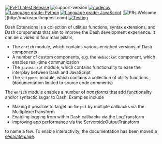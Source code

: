 [![PyPI Latest Release](https://img.shields.io/pypi/v/dash-extensions.svg)](https://pypi.org/project/dash-extensions/)
![support-version](https://img.shields.io/pypi/pyversions/dash-extensions)
[![codecov](https://img.shields.io/codecov/c/github/thedirtyfew/dash-extensions?logo=codecov)](https://codecov.io/gh/thedirtyfew/dash-extensions)
[![Language grade: Python](https://img.shields.io/lgtm/grade/python/g/thedirtyfew/dash-extensions.svg?logo=lgtm&logoWidth=18)](https://lgtm.com/projects/g/thedirtyfew/dash-extensions/context:python)
[![Language grade: JavaScript](https://img.shields.io/lgtm/grade/javascript/g/thedirtyfew/dash-extensions.svg?logo=lgtm&logoWidth=18)](https://lgtm.com/projects/g/thedirtyfew/dash-extensions/context:javascript)
[![PRs Welcome](https://img.shields.io/badge/PRs-welcome-brightgreen.svg?)](http://makeapullrequest.com)
[![Testing](https://github.com/thedirtyfew/dash-extensions/actions/workflows/python-test.yml/badge.svg)](https://github.com/thedirtyfew/dash-extensions/actions/workflows/python-test.yml)

Dash Extensions is a collection of utilities functions, syntax extensions, and Dash components that aim to improve the Dash development experience. It can be divided in four main pillars,

* The `enrich` module, which contains various enriched versions of Dash components
* A number of custom components, e.g. the `Websocket` component, which enables real-time communication
* The `javascript` module, which contains functionality to ease the interplay between Dash and JavaScript
* The `snippets` module, which contains a collection of utility functions (documentation limited to source code comments)

The `enrich` module enables a number of _transforms_ that add functionality and/or syntactic sugar to Dash. Examples include

* Making it possible to target an `Output` by multiple callbacks via the MultiplexerTransform
* Enabling logging from within Dash callbacks via the LogTransform
* Improving app performance via the ServersideOutputTransform

to name a few. To enable interactivity, the documentation has been moved a [separate page](http://dash-extensions.onrender.com).